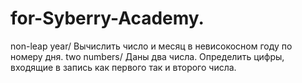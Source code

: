 # for-Syberry-Academy.

non-leap year/ Вычислить число и месяц в невисокосном году по номеру дня.
two numbers/ Даны два числа. Определить цифры, входящие в запись как первого так и второго числа.
